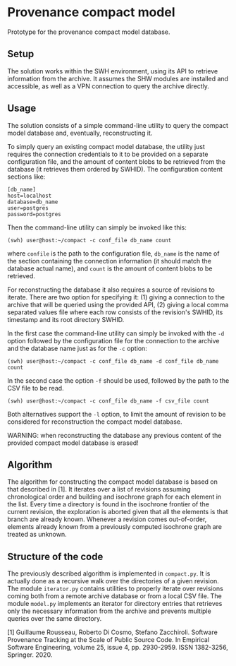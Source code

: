 Provenance compact model
========================

Prototype for the provenance compact model database.

Setup
-----

The solution works within the SWH environment, using its API to retrieve
information from the archive. It assumes the SHW modules are installed and
accessible, as well as a VPN connection to query the archive directly.


Usage
-----

The solution consists of a simple command-line utility to query the
compact model database and, eventually, reconstructing it.

To simply query an existing compact model database, the utility just requires
the connection credentials to it to be provided on a separate configuration
file, and the amount of content blobs to be retrieved from the database (it
retrieves them ordered by SWHID). The configuration content sections like:

```
[db_name]
host=localhost
database=db_name
user=postgres
password=postgres
```

Then the command-line utility can simply be invoked like this:

```
(swh) user@host:~/compact -c conf_file db_name count
```

where `confile` is the path to the configuration file, `db_name` is the name of
the section containing the connection information (it should match the database
actual name), and `count` is the amount of content blobs to be retrieved.


For reconstructing the database it also requires a source of revisions to
iterate. There are two option for specifying it: (1) giving a connection to the
archive that will be queried using the provided API, (2) giving a local comma
separated values file where each row consists of the revision's SWHID, its
timestamp and its root directory SWHID.

In the first case the command-line utility can simply be invoked with the `-d`
option followed by the configuration file for the connection to the archive and
the database name just as for the `-c` option:

```
(swh) user@host:~/compact -c conf_file db_name -d conf_file db_name count
```

In the second case the option `-f` should be used, followed by the path to the
CSV file to be read.

```
(swh) user@host:~/compact -c conf_file db_name -f csv_file count
```

Both alternatives support the `-l` option, to limit the amount of revision to
be considered for reconstruction the compact model database.

WARNING: when reconstructing the database any previous content of the provided
compact model database is erased!


Algorithm
---------

The algorithm for constructing the compact model database is based on that
described in [1]. It iterates over a list of revisions assuming chronological
order and building and isochrone graph for each element in the list. Every time
a directory is found in the isochrone frontier of the current revision, the
exploration is aborted given that all the elements is that branch are already
known. Whenever a revision comes out-of-order, elements already known from a
previously computed isochrone graph are treated as unknown.


Structure of the code
---------------------

The previously described algorithm is implemented in `compact.py`. It is
actually done as a recursive walk over the directories of a given revision.
The module `iterator.py` contains utilities to properly iterate over revisions
coming both from a remote archive database or from a local CSV file. The module
`model.py` implements an iterator for directory entries that retrieves only the
necessary information from the archive and prevents multiple queries over the
same directory.


[1] Guillaume Rousseau, Roberto Di Cosmo, Stefano Zacchiroli. Software
Provenance Tracking at the Scale of Public Source Code. In Empirical Software
Engineering, volume 25, issue 4, pp. 2930-2959. ISSN 1382-3256, Springer. 2020.
